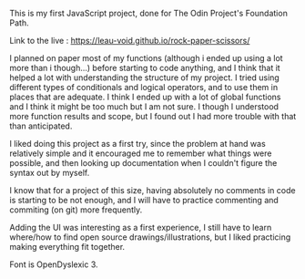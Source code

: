 This is my first JavaScript project, done for The Odin Project's Foundation Path.

Link to the live : https://leau-void.github.io/rock-paper-scissors/

I planned on paper most of my functions (although i ended up using a lot more than i though...) before starting to code anything, and I think that it helped a lot with understanding the structure of my project. I tried using different types of conditionals and logical operators, and to use them in places that are adequate. I think I ended up with a lot of global functions and I think it might be too much but I am not sure. I though I understood more function results and scope, but I found out I had more trouble with that than anticipated.

I liked doing this project as a first try, since the problem at hand was relatively simple and it encouraged me to remember what things were possible, and then looking up documentation when I couldn't figure the syntax out by myself.

I know that for a project of this size, having absolutely no comments in code is starting to be not enough, and I will have to practice commenting and commiting (on git) more frequently.

Adding the UI was interesting as a first experience, I still have to learn where/how to find open source drawings/illustrations, but I liked practicing making everything fit together.

Font is OpenDyslexic 3.